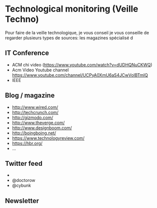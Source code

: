 # Technological monitoring (Veille Techno) 

Pour faire de la veille technologique, je vous conseil je vous conseille de regarder plusieurs types de sources: les magazines spécialisé d

## IT Conference 

* ACM chi video (https://www.youtube.com/watch?v=dUDHQNuCKWQ)
* Acm Video Youtube channel https://www.youtube.com/channel/UCPyA0XmU6aS4JCwVoIBTmIQ
* IEEE 

## Blog / magazine 

* http://www.wired.com/
* http://techcrunch.com/
* http://gizmodo.com/
* http://www.theverge.com/
* http://www.designboom.com/
* http://boingboing.net/
* https://www.technologyreview.com/
* https://hbr.org/
* ...


## Twitter feed 

* 
* @doctorow
* @cybunk


## Newsletter 

